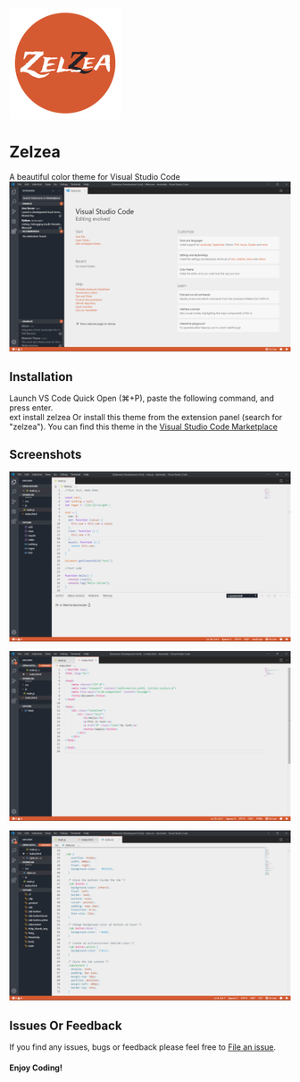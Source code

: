 ![Zelzea icon](./assets/icon.png)

# Zelzea

A beautiful color theme for Visual Studio Code
![Welcome Page](./assets/welcome.png "Welcome page")

## Installation

Launch VS Code Quick Open (⌘+P), paste the following command, and press enter.  
ext install zelzea
Or install this theme from the extension panel (search for "zelzea").
You can find this theme in the [Visual Studio Code Marketplace](https://marketplace.visualstudio.com)

## Screenshots

![Javascript Example](./assets/withjs.png "Javascript Example")

![HTML Example](./assets/withhtml.png "Html Example")

![CSS Example](./assets/withcss.png "CSS Example")

## Issues Or Feedback

If you find any issues, bugs or feedback please feel free to [File an issue](https://github.com/HooriaHIC/zelzea/issues).

#### Enjoy Coding!
